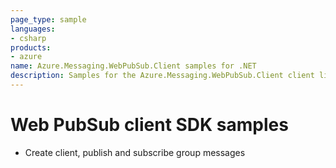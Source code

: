```yaml
---
page_type: sample
languages:
- csharp
products:
- azure
name: Azure.Messaging.WebPubSub.Client samples for .NET
description: Samples for the Azure.Messaging.WebPubSub.Client client library
---
```


# Web PubSub client SDK samples

- Create client, publish and subscribe group messages